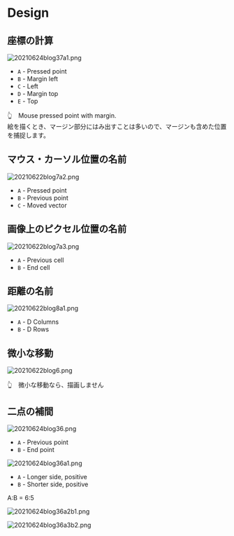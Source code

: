 # Design

## 座標の計算

![20210624blog37a1.png](./img/20210624blog37a1.png)  

* `A` - Pressed point
* `B` - Margin left
* `C` - Left
* `D` - Margin top
* `E` - Top

👆　Mouse pressed point with margin.  
絵を描くとき、マージン部分にはみ出すことは多いので、マージンも含めた位置を捕捉します。  

## マウス・カーソル位置の名前

![20210622blog7a2.png](./img/20210622blog7a2.png)  

* `A` - Pressed point
* `B` - Previous point
* `C` - Moved vector

## 画像上のピクセル位置の名前

![20210622blog7a3.png](./img/20210622blog7a3.png)  

* `A` - Previous cell
* `B` - End cell

## 距離の名前

![20210622blog8a1.png](./img/20210622blog8a1.png)  

* `A` - D Columns
* `B` - D Rows

## 微小な移動

![20210622blog6.png](./img/20210622blog6.png)  

👆　微小な移動なら、描画しません  

## 二点の補間

![20210624blog36.png](./img/20210624blog36.png)  

* `A` - Previous point
* `B` - End point

![20210624blog36a1.png](./img/20210624blog36a1.png)  

* `A` - Longer side, positive
* `B` - Shorter side, positive

A:B = 6:5  

![20210624blog36a2b1.png](./img/20210624blog36a2b1.png)  

![20210624blog36a3b2.png](./img/20210624blog36a3b2.png)  

